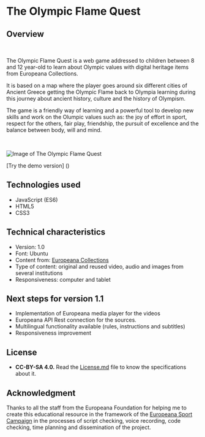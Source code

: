 # The Olympic Flame Quest
## Overview

<br/>

The Olympic Flame Quest is a web game addressed to children between 8 and 12 year-old to learn about Olympic values with digital heritage items from Europeana Collections. 

It is based on a map where the player goes around six different cities of Ancient Greece getting the Olympic Flame back to Olympia learning during this journey about ancient history, culture and the history of Olympism.

The game is a friendly way of learning and a powerful tool to develop new skills and work on the Olumpic values such as: the joy of effort in sport, respect for the others, fair play, friendship, the pursuit of excellence and the balance between body, will and mind.

<br/>

![Image of The Olympic Flame Quest](https://github.com/raulgomhern/olympicflamegame/blob/f77af76f013922c921924e2d477916f58c47f2f0/index.JPG)

[Try the demo version] ()

## Technologies used

* JavaScript (ES6)
* HTML5
* CSS3

## Technical characteristics

* Version: 1.0
* Font: Ubuntu
* Content from: [Europeana Collections](https://europeana.eu)
* Type of content: original and reused video, audio and images from several institutions
* Responsiveness: computer and tablet

## Next steps for version 1.1

* Implementation of Europeana media player for the videos
* Europeana API Rest connection for the sources.
* Multilingual functionality available (rules, instructions and subtitles)
* Responsiveness improvement

## License

- **CC-BY-SA 4.0.** Read the [License.md](License.md) file to know the specifications about it.

## Acknowledgment

Thanks to all the staff from the Europeana Foundation for helping me to create this educational resource in the framework of the [Europeana Sport Campaign](https://pro.europeana.eu/page/europeana-sport) in the processes of script checking, voice recording, code checking, time planning and dissemination of the project.
